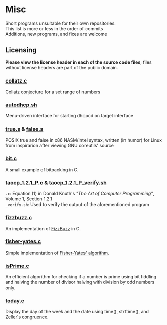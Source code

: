 # Misc
Short programs unsuitable for their own repositories.  
This list is more or less in the order of commits  
Additions, new programs, and fixes are welcome

## Licensing
**Please view the license header in each of the source code files**; files without license headers are part of the public domain.

### [collatz.c](collatz.c)
Collatz conjecture for a set range of numbers

### [autodhcp.sh](autodhcp.sh)
Menu-driven interface for starting dhcpcd on target interface

### [true.s](true.s) & [false.s](false.s)
POSIX true and false in x86 NASM/Intel syntax, written (in humor) for Linux from inspirarion after viewing GNU coreutils' source

### [bit.c](bit.c)
A small example of bitpacking in C.

### [taocp\_1.2.1\_P.c](taocp\_1.2.1\_P.c) & [taocp\_1.2.1\_P\_verify.sh](taocp\_1.2.1\_P\_verify.sh)
`.c`: Equation (1) in Donald Knuth's *"The Art of Computer Programming"*, Volume 1, Section 1.2.1  
`_verify.sh`: Used to verify the output of the aforementioned program

### [fizzbuzz.c](fizzbuzz.c)
An implementation of [FizzBuzz](http://c2.com/cgi/wiki?FizzBuzzTest) in C.

### [fisher-yates.c](fisher-yates.c)
Simple implementation of [Fisher-Yates' algorithm](https://en.wikipedia.org/wiki/Fisher%E2%80%93Yates_shuffle#The_modern_algorithm).

### [isPrime.c](isPrime.c)
An efficient algorithm for checking if a number is prime using bit fiddling and halving the number of divisor halving with 
division by odd numbers only.

### [today.c](today.c)
Display the day of the week and the date using time(), strftime(), and [Zeller's congruence](https://en.wikipedia.org/wiki/Zeller%27s_congruence).
